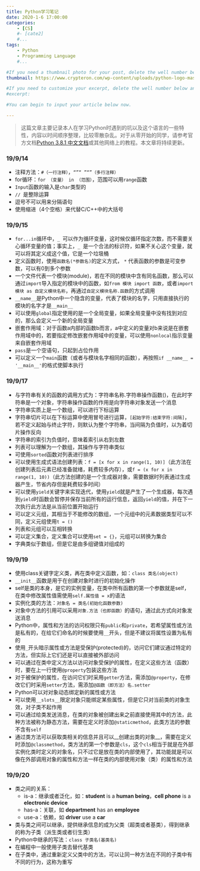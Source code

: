 ```yaml
---
title: Python学习笔记
date: 2020-1-6 17:00:00
categories: 
	- [CS]
	#- [cate2]
	#...
tags: 
	- Python
	- Programming Language
	#...

#If you need a thumbnail photo for your post, delete the well number below and finish the directory.
thumbnail: https://www.crypteron.com/wp-content/uploads/python-logo-master-v3-TMcopy_zpsc29570ab.png

#If you need to customize your excerpt, delete the well number below and input something. You can also input <!-- more --> in your article to divide the excerpt and other contents.
#excerpt: 

#You can begin to input your article below now.

---
```


> 这篇文章主要记录本人在学习Python时遇到的坑以及这个语言的一些特性，内容以时间顺序整理，比较零散杂乱。对于从零开始的同学，请参考官方文档[Python 3.8.1 中文文档](https://docs.python.org/zh-cn/3/)或其他网络上的教程。本文章将持续更新。

### 19/9/14

- 注释方法：`#（一行注释）`，`“”“ ”“”（多行注释）`
- for循环：`for （变量） in （范围）`，范围可以用`range`函数
- `Input`函数的输入是`char`类型的
- `// `是整除运算
- 逗号不可以用来分隔语句
- 使用缩进（4个空格）来代替C/C++中的大括号

### 19/9/15

- `for...in`循环中，`_ `可以作为循环变量，这时候仅循环指定次数，而不需要关心循环变量的值；事实上，`_ `是一个合法的标识符，如果不关心这个变量，就可以将其定义成这个值，它是一个垃圾桶
- 定义函数时，使用`函数名(*参数名)`的定义方式， `*` 代表函数的参数是可变参数，可以有0到多个参数
- 一个文件代表一个模块(module)，若在不同的模块中含有同名函数，那么可以通过`import`导入指定的模块中的函数，如`from 模块 import 函数`，或者`import 模块 as 自定义模块名称`，再通过`自定义模块名称.函数`的方式调用
- `__name__`是Python中一个隐含的变量，代表了模块的名字，只用直接执行的模块的名字才是`__main__`
- 可以使用`global`指定使用的是一个全局变量，如果全局变量中没有找到对应的，那么会定义一个新的全局变量
- 嵌套作用域：对于函数a内部的函数b而言，a中定义的变量对b来说是在嵌套作用域中的，若要指定修改嵌套作用域中的变量，可以使用`nonlocal`指示变量来自嵌套作用域
- `pass`是一个空语句，只起到占位作用
- 可以定义一个`main`函数（或者与模块名字相同的函数），再按照`if __name__ = '__main__'`的格式使脚本执行

### 19/9/17

- 与字符串有关的函数的调用方式为：字符串名称.字符串操作函数()，在此时字符串是一个对象，字符串操作函数的作用是向字符串对象发送一个消息
- 字符串实质上是一个数组，可以进行下标运算
- 字符串切片可以在下标运算中使用冒号进行运算，`[起始字符:结束字符:间隔]`，若不定义起始与终止字符，则默认为整个字符串，当间隔为负值时，以为着切片操作反向
- 字符串的索引为负值时，意味着索引从右到左数
- 列表可以理解为一个数组，其操作与字符串类似
- 可使用`sorted`函数对列表进行排序
- 可以使用生成式语法创建列表：`f = [x for x in range(1, 10)]`（此方法在创建列表后元素已经准备就绪，耗费较多内存），或`f = (x for x in range(1, 10))`（此方法创建的是一个生成器对象，需要数据时列表通过生成器产生，节省内存但是耗费较多时间）
- 可以使用`yield`关键字来实现迭代，使用`yield`就是产生了一个生成器，每次遇到` yield `时函数会暂停并保存当前所有的运行信息，返回` yield `的值，并在下一次执行此方法是从当前位置开始运行
- 可以定义元组，其相当于不能修改的数组，一个元组中的元素数据类型可以不同，定义元组使用`t = ()`
- 列表和元组可以互相转换
- 可以定义集合，定义集合可以使用`set = {}`，元组可以转换为集合
- 字典类似于数组，但是它是由多组键值对组成的

### 19/9/19

- 使用class关键字定义类，再在类中定义函数，如：`class 类名(object)`
- `__init__`函数是用于在创建对象时进行的初始化操作
- self是类的本身，是它的实例变量，在类中所有函数的第一个参数就是self，在类中修改属性值需使用`self.属性值 = x`的语法
- 实例化类的方法：`对象名 = 类名(初始化函数参数)`
- 对象中方法的引用可以采用`对象.方法（也即函数）`的语句，通过此方式向对象发送消息
- Python中，属性和方法的访问权限只有`public`和`private`，若希望属性或方法是私有的，在给它们命名的时候要使用`__`开头，但是不建议将属性设置为私有的
- 使用`_`开头暗示属性或方法是受保护(protected)的，访问它们建议通过特定的方法，但实际上它们还是可以直接被外部访问
- 可以通过在类中定义方法以访问对象受保护的属性，在定义这些方法（函数）时，要在上一行使用`@property`包装这些方法
- 对于被保护的属性，在访问它们时采用`getter`方法，需添加`@property`，在修改它们时采用`setter`方法，需添加`@函数（即方法）名.setter`
- Python可以对对象动态绑定新的属性或方法
- 可以使用`__slots__`限定对象只能绑定某些属性，但是它只对当前类的对象生效，对子类不起作用
- 可以通过给类发送消息，在类的对象被创建出来之前直接使用其中的方法，此种方法被称为静态方法，需要在定义时添加`@staticmethod`，此类方法的参数不含有`self`
- 通过类方法可以获取类相关的信息并且可以__创建出类的对象__，需要在定义时添加`@classmethod`，类方法的第一个参数是`cls`，这个`cls`相当于就是在外部实例化类时定义的对象名，只不过它是放在类的内部使用了，其功能就是可以像在外部调用对象的属性和方法一样在类的内部使用对象（类）的属性和方法

### 19/9/20

- 类之间的关系：
  - is-a：继承或者泛化，如：__student__ is a __human being__，__cell phone__ is a __electronic device__
  - has-a：关联，如 __department__ has an __employee__
  - use-a：依赖，如 __driver__ use a __car__ 
- 类与类之间可以继承，提供继承信息的成为父类（超类或者基类），得到继承的称为子类（派生类或者衍生类）
- Python中继承的写法：`class 子类名(基类名)`
- 在编程中一般使用子类去替代基类
- 在子类中，通过重新定义父类中的方法，可以让同一种方法在不同的子类中有不同的行为，这称为重写